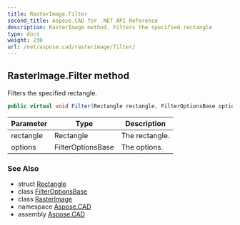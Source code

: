 ```yaml
---
title: RasterImage.Filter
second_title: Aspose.CAD for .NET API Reference
description: RasterImage method. Filters the specified rectangle
type: docs
weight: 230
url: /net/aspose.cad/rasterimage/filter/
---
```

## RasterImage.Filter method

Filters the specified rectangle.

```csharp
public virtual void Filter(Rectangle rectangle, FilterOptionsBase options)
```

| Parameter | Type | Description |
| --- | --- | --- |
| rectangle | Rectangle | The rectangle. |
| options | FilterOptionsBase | The options. |

### See Also

* struct [Rectangle](../../rectangle/)
* class [FilterOptionsBase](../../../aspose.cad.imagefilters.filteroptions/filteroptionsbase/)
* class [RasterImage](../)
* namespace [Aspose.CAD](../../../aspose.cad/)
* assembly [Aspose.CAD](../../../)


